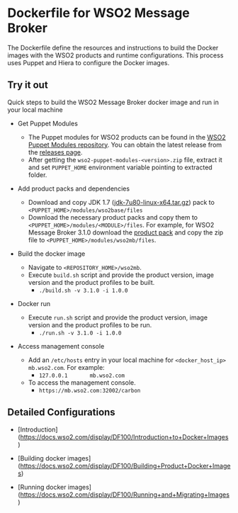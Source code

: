 # Dockerfile for WSO2 Message Broker #
The Dockerfile define the resources and instructions to build the Docker images with the WSO2 products and runtime configurations. This process uses Puppet and Hiera to configure the Docker images.

## Try it out
Quick steps to build the WSO2 Message Broker docker image and run in your local machine

* Get Puppet Modules
    - The Puppet modules for WSO2 products can be found in the [WSO2 Puppet Modules repository](https://github.com/wso2/puppet-modules). You can obtain the latest release from the [releases page](https://github.com/wso2/puppet-modules/releases).
    - After getting the `wso2-puppet-modules-<version>.zip` file, extract it and set `PUPPET_HOME` environment variable pointing to extracted folder.

* Add product packs and dependencies
    - Download and copy JDK 1.7 ([jdk-7u80-linux-x64.tar.gz](http://www.oracle.com/technetwork/java/javase/downloads/jdk7-downloads-1880260.html)) pack to `<PUPPET_HOME>/modules/wso2base/files`
    - Download the necessary product packs and copy them to `<PUPPET_HOME>/modules/<MODULE>/files`. For example, for WSO2 Message Broker 3.1.0 download the [product pack](http://wso2.com/products/message-broker/) and copy the zip file to `<PUPPET_HOME>/modules/wso2mb/files`.

* Build the docker image
    - Navigate to `<REPOSITORY_HOME>/wso2mb`.
    - Execute `build.sh` script and provide the product version, image version and the product profiles to be built.
        + `./build.sh -v 3.1.0 -i 1.0.0`

* Docker run
    - Execute `run.sh` script and provide the product version, image version and the product profiles to be run.
        + `./run.sh -v 3.1.0 -i 1.0.0`

* Access management console
    - Add an `/etc/hosts` entry in your local machine for `<docker_host_ip> mb.wso2.com`. For example:
        + `127.0.0.1       mb.wso2.com`
    -  To access the management console.
        + `https://mb.wso2.com:32002/carbon`

## Detailed Configurations

* [Introduction] (https://docs.wso2.com/display/DF100/Introduction+to+Docker+Images)

* [Building docker images] (https://docs.wso2.com/display/DF100/Building+Product+Docker+Images)

* [Running docker images] (https://docs.wso2.com/display/DF100/Running+and+Migrating+Images)
